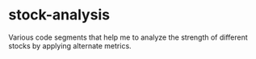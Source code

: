 # stock-analysis

Various code segments that help me to analyze the strength of different stocks by applying alternate metrics.

